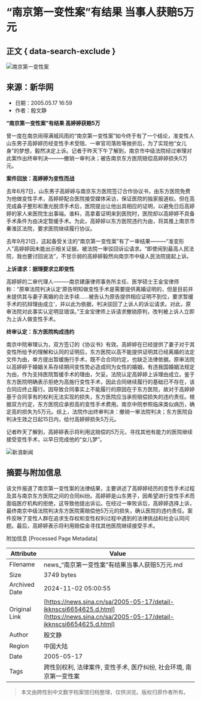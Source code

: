 # “南京第一变性案”有结果 当事人获赔5万元

## 正文 { data-search-exclude }


![南京第一变性案](//n.sinaimg.cn/sinakd10203/238/w119h119/20221208/7ed3-a58e018751ed10b2d3ef2d3808732c16.jpg)

## 来源：新华网
* 日期：2005.05.17 16:59
* 作者：殷文静

**“南京第一变性案”有结果 高婷婷获赔5万**

曾一度在南京闹得满城风雨的“南京第一变性案”如今终于有了一个结论，准变性人山东男子高婷婷历经变性手术受阻、一审官司落败等挫折后，为了实现他“女儿身”的梦想，毅然决定上诉。记者于昨天下午了解到，南京市中级法院经过审理对此案作出终审判决———撤销一审判决；被告南京东方医院赔偿高婷婷损失5万元。

**案件回放：高婷婷为变性而战**

去年6月7日，山东男子高婷婷与南京东方医院签订合作协议书，由东方医院免费为他做变性手术，高婷婷配合医院接受媒体采访，保证医院的独家报道权。但在高完成鼻子整形和激光脱须手术后，医院提出让他出具相应的证明，以避免日后高婷婷的家人来医院生出事端。谁料，高拿着证明来到医院时，医院却以高婷婷不具备手术条件为由决定暂缓手术。为此，高婷婷以东方医院违约为由，将其推上南京市秦淮区法院，要求医院继续履行协议。

去年9月21日，这起备受关注的“南京第一变性案”有了一审结果———“准变形人”高婷婷因未能出示相关证据，被法院一审驳回诉讼请求。“即使闹到最高人民法院，我也要讨回说法”，不甘示弱的高婷婷毅然向南京市中级人民法院提起上诉。

**上诉请求：据理要求立即变性**

高婷婷的二审代理人———南京建康律师事务所主任、医学硕士王金宝律师称：“原审法院判决认定‘原告明知做变性手术是需要提供离婚证明的，但是目前并未提供其与妻子离婚的合法手续……被告认为原告提供相应证明不到位，要求暂缓手术的抗辩理由成立’，并以此为依据，判决驳回了上诉人的诉讼请求。对此，原审法院对此事实认定明显错误。”王金宝律师上诉请求撤销原判，改判被上诉人立即为上诉人做变性手术。

**终审认定：东方医院构成违约**

南京中院审理认为，双方签订的《协议书》有效。高婷婷在已经提供了妻子对于其变性所给予的理解和认同的证明后，东方医院以高不能提供证明其已经离婚的法定文件为由，单方提出暂缓施行手术，既不合合同约定，也缺乏法律依据。原审法院以高婷婷于婚姻关系存续期间变性势必造成同为女性的婚姻，有违我国婚姻法规定为由，作为支持医院暂缓手术的理由，欠妥。法院认定高婷婷上诉理由成立。鉴于东方医院明确表示拒绝为高施行变性手术，因此合同继续履行的基础已不存在，该合同应终止履行。因导致合同事实上不能履行的原因在于东方医院，故对于高婷婷基于合同享有的权利无法实现的损失，东方医院应当承担赔偿损失的违约责任。根据双方约定，东方医院应承担高的变性手术费用。南京中院参照临床类似病历，确定高的损失为5万元。综上，法院作出终审判决：撤销一审法院判决；东方医院自判决生效之日起15日内，给付高婷婷损失5万元。

记者昨天了解到，高婷婷表示将利用这赔偿的5万元，寻找其他有能力的医院继续接受变性手术，以早日完成他的“女儿梦”。

![新浪新闻](//n.sinaimg.cn/default/2fb77759/20151125/320X320.png)

## 摘要与附加信息

<!-- tcd_abstract -->
该文件报道了南京第一变性案的法律结果，主要讲述了高婷婷经历的变性手术过程及其与南京东方医院之间的合同纠纷。高婷婷是山东男子，因希望进行变性手术而面临医疗机构的拒绝，这导致他提出诉讼。在经过一审败诉后，高婷婷选择上诉，最终南京中级法院判决东方医院需赔偿他5万元的损失，确认医院的违约责任。案件反映了变性人群在追求生存权和变性权利过程中遇到的法律挑战和社会认同问题。最后，高婷婷表示将利用赔偿金寻找其他医院继续接受手术。
<!-- tcd_abstract_end -->

附加信息 [Processed Page Metadata]

| Attribute       | Value                                  |
|-----------------|----------------------------------------|
| Filename        | news_“南京第一变性案”有结果当事人获赔5万元.md                             |
| Size            | 3749 bytes                           |
| Archived Date   | 2024-11-02 05:00:55                             |
| Original Link   | [https://news.sina.cn/sa/2005-05-17/detail-ikknscsi6654625.d.html](https://news.sina.cn/sa/2005-05-17/detail-ikknscsi6654625.d.html)                       |
| Author          | 殷文静                               |
| Region          | 中国大陆                               |
| Date            | 2005-05-17                                 |
| Tags            | 跨性别权利, 法律案件, 变性手术, 医疗纠纷, 社会环境, 南京第一变性案                                 |
>
> 本文由跨性别中文数字档案馆归档整理，仅供浏览。版权归原作者所有。
>